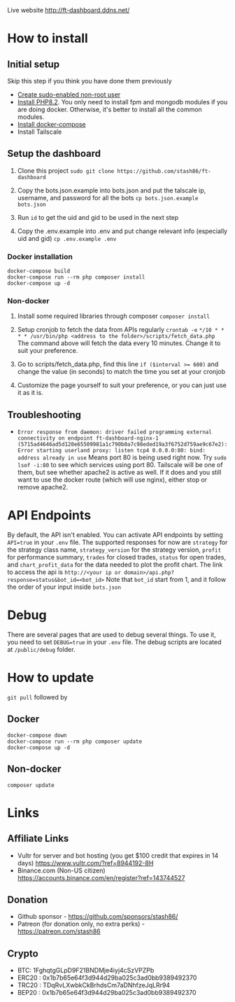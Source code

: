 Live website http://ft-dashboard.ddns.net/

# How to install
## Initial setup
Skip this step if you think you have done them previously
* [Create sudo-enabled non-root user](https://botacademy.ddns.net/2023/09/13/how-to-create-new-sudo-enabled-user/)
* [Install PHP8.2](https://botacademy.ddns.net/2023/09/13/install-php8-2-and-modules-on-ubuntu/). You only need to install fpm and mongodb modules if you are doing docker. Otherwise, it's better to install all the common modules.
* [Install docker-compose](https://botacademy.ddns.net/2023/09/13/how-to-install-docker-compose-on-ubuntu/)
* Install Tailscale

## Setup the dashboard
1. Clone this project `sudo git clone https://github.com/stash86/ft-dashboard`

2. Copy the bots.json.example into bots.json and put the talscale ip, username, and password for all the bots
`cp bots.json.example bots.json`

3. Run `id` to get the uid and gid to be used in the next step

4. Copy the .env.example into .env and put change relevant info (especially uid and gid)
`cp .env.example .env`

### Docker installation
```
docker-compose build
docker-compose run --rm php composer install
docker-compose up -d
```

### Non-docker
1. Install some required libraries through composer
`composer install`

2. Setup cronjob to fetch the data from APIs regularly `crontab -e`
`*/10 * * * * /usr/bin/php <address to the folder>/scripts/fetch_data.php`
The command above will fetch the data every 10 minutes. Change it to suit your preference.

3. Go to scripts/fetch_data.php, find this line `if ($interval >= 600)` and change the value (in seconds) to match the time you set at your cronjob

4. Customize the page yourself to suit your preference, or you can just use it as it is.


## Troubleshooting
* `Error response from daemon: driver failed programming external connectivity on endpoint ft-dashboard-nginx-1 (5715ad4646ad5d120e65509981a1c790b0a7c98eded19a3f6752d759ae9c67e2): Error starting userland proxy: listen tcp4 0.0.0.0:80: bind: address already in use`
Means port 80 is being used right now. Try `sudo lsof -i:80` to see which services using port 80. Tailscale will be one of them, but see whether apache2 is active as well. If it does and you still want to use the docker route (which will use nginx), either stop or remove apache2.


# API Endpoints
By default, the API isn't enabled. You can activate API endpoints by setting `API=true` in your `.env` file. The supported responses for now are `strategy` for the strategy class name, `strategy_version` for the strategy version, `profit` for performance summary, `trades` for closed trades, `status` for open trades, and `chart_profit_data` for the data needed to plot the profit chart.
The link to access the api is `http://<your ip or domain>/api.php?response=status&bot_id=<bot_id>`
Note that `bot_id` start from 1, and it follow the order of your input inside `bots.json`


# Debug
There are several pages that are used to debug several things. To use it, you need to set `DEBUG=true` in your `.env` file. The debug scripts are located at `/public/debug` folder.


# How to update
`git pull` followed by

## Docker
```
docker-compose down
docker-compose run --rm php composer update
docker-compose up -d
```

## Non-docker
`composer update`


# Links
## Affiliate Links
* Vultr for server and bot hosting (you get $100 credit that expires in 14 days) https://www.vultr.com/?ref=8944192-8H
* Binance.com (Non-US citizen) https://accounts.binance.com/en/register?ref=143744527


## Donation
* Github sponsor - https://github.com/sponsors/stash86/
* Patreon (for donation only, no extra perks) - https://patreon.com/stash86

## Crypto
* BTC: 1FghqtgGLpD9F21BNDMje4iyj4cSzVPZPb
* ERC20 : 0x1b7b65e64f3d944d29ba025c3ad0bb9389492370
* TRC20 : TDqRvLXwbkCkBrhdsCm7aDNhfzeJqLRr94
* BEP20 : 0x1b7b65e64f3d944d29ba025c3ad0bb9389492370
